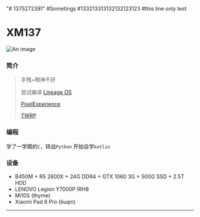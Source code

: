 "# 1375272391" 
#Sometings
#133213313132132123123
#this line only test
# XM137 <Badge type="warning" text="大一在读手残党" />
![An image](http://q1.qlogo.cn/g?b=qq&nk=1375272391&s=160)

### 简介
> 手残+眼神不好
> 
> 尝试编译 
> [Lineage OS](https://github.com/LineageOS)
> 
> [PixelExperience](https://github.com/PixelExperience/)
> 
> [TWRP](https://github.com/TeamWin/Team-Win-Recovery-Project) 


### 编程
学了一学期的`C`，转战`Python`
开始自学`kotlin`

### 设备
- B450M + R5 2600X + 24G DDR4 + GTX 1060 3G + 500G SSD + 2.5T HDD
- LENOVO Legion Y7000P IRH8 
- Mi10S (thyme) 
- Xiaomi Pad 6 Pro (liuqin)

___
